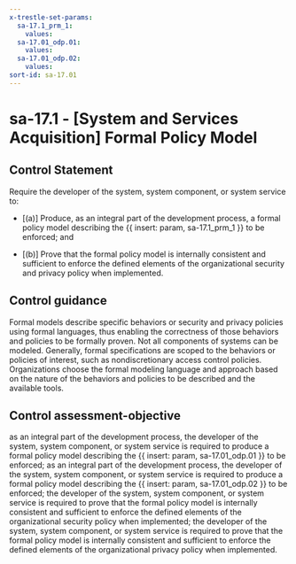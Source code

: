 ```yaml
---
x-trestle-set-params:
  sa-17.1_prm_1:
    values:
  sa-17.01_odp.01:
    values:
  sa-17.01_odp.02:
    values:
sort-id: sa-17.01
---
```


# sa-17.1 - \[System and Services Acquisition\] Formal Policy Model

## Control Statement

Require the developer of the system, system component, or system service to:

- \[(a)\] Produce, as an integral part of the development process, a formal policy model describing the {{ insert: param, sa-17.1_prm_1 }} to be enforced; and

- \[(b)\] Prove that the formal policy model is internally consistent and sufficient to enforce the defined elements of the organizational security and privacy policy when implemented.

## Control guidance

Formal models describe specific behaviors or security and privacy policies using formal languages, thus enabling the correctness of those behaviors and policies to be formally proven. Not all components of systems can be modeled. Generally, formal specifications are scoped to the behaviors or policies of interest, such as nondiscretionary access control policies. Organizations choose the formal modeling language and approach based on the nature of the behaviors and policies to be described and the available tools.

## Control assessment-objective

as an integral part of the development process, the developer of the system, system component, or system service is required to produce a formal policy model describing the {{ insert: param, sa-17.01_odp.01 }} to be enforced;
as an integral part of the development process, the developer of the system, system component, or system service is required to produce a formal policy model describing the {{ insert: param, sa-17.01_odp.02 }} to be enforced;
the developer of the system, system component, or system service is required to prove that the formal policy model is internally consistent and sufficient to enforce the defined elements of the organizational security policy when implemented;
the developer of the system, system component, or system service is required to prove that the formal policy model is internally consistent and sufficient to enforce the defined elements of the organizational privacy policy when implemented.
